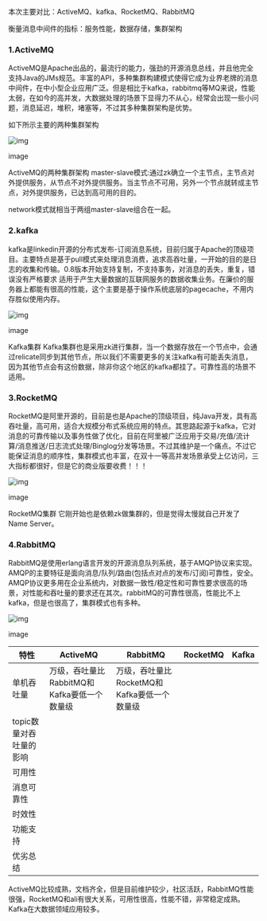 本次主要对比：ActiveMQ、kafka、RocketMQ、RabbitMQ

衡量消息中间件的指标：服务性能，数据存储，集群架构

### 1.ActiveMQ

ActiveMQ是Apache出品的，最流行的能力，强劲的开源消息总线，并且他完全支持Java的JMs规范。丰富的API，多种集群构建模式使得它成为业界老牌的消息中间件，在中小型企业应用广泛。但是相比于kafka，rabbitmq等MQ来说，性能太弱，在如今的高并发，大数据处理的场景下显得力不从心，经常会出现一些小问题，消息延迟，堆积，堵塞等，不过其多种集群架构是优势。

如下所示主要的两种集群架构





![img](https:////upload-images.jianshu.io/upload_images/9167995-03e592366a0aa80a?imageMogr2/auto-orient/strip%7CimageView2/2/w/791/format/webp)

image



ActiveMQ的两种集群架构
 master-slave模式:通过zk确立一个主节点，主节点对外提供服务，从节点不对外提供服务。当主节点不可用，另外一个节点就转成主节点，对外提供服务，已达到高可用的目的。

network模式就相当于两组master-slave组合在一起。

### 2.kafka

kafka是linkedin开源的分布式发布-订阅消息系统，目前归属于Apache的顶级项目。主要特点是基于pull模式来处理消息消费，追求高吞吐量，一开始的目的是日志的收集和传输。0.8版本开始支持复制，不支持事务，对消息的丢失，重复，错误没有严格要求 适用于产生大量数据的互联网服务的数据收集业务。在廉价的服务器上都能有很高的性能，这个主要是基于操作系统底层的pagecache，不用内存胜似使用内存。





![img](https:////upload-images.jianshu.io/upload_images/9167995-2afb5eb31d144041?imageMogr2/auto-orient/strip%7CimageView2/2/w/798/format/webp)

image



Kafka集群
 Kafka集群也是采用zk进行集群，当一个数据存放在一个节点中，会通过relicate同步到其他节点，所以我们不需要更多的关注kafka有可能丢失消息，因为其他节点会有这份数据，除非你这个地区的kafka都挂了。可靠性高的场景不适用。

### 3.RocketMQ

RocketMQ是阿里开源的，目前是也是Apache的顶级项目，纯Java开发，具有高吞吐量，高可用，适合大规模分布式系统应用的特点。其思路起源于kafka，它对消息的可靠传输以及事务性做了优化，目前在阿里被广泛应用于交易/充值/流计算/消息推送/日志流式处理/Binglog分发等场景。不过其维护是一个痛点。不过它能保证消息的顺序性，集群模式也丰富，在双十一等高并发场景承受上亿访问，三大指标都很好，但是它的商业版要收费！！！





![img](https:////upload-images.jianshu.io/upload_images/9167995-a8d7da44db94fea2?imageMogr2/auto-orient/strip%7CimageView2/2/w/834/format/webp)

image



RocketMQ集群
 它刚开始也是依赖zk做集群的，但是觉得太慢就自己开发了Name Server。

### 4.RabbitMQ

RabbitMQ是使用erlang语言开发的开源消息队列系统，基于AMQP协议来实现。AMQP的主要特征是面向消息/队列/路由(包括点对点的发布/订阅)可靠性，安全。AMQP协议更多用在企业系统内，对数据一致性/稳定性和可靠性要求很高的场景，对性能和吞吐量的要求还在其次。rabbitMQ的可靠性很高，性能比不上kafka，但是也很高了，集群模式也有多种。





![img](https:////upload-images.jianshu.io/upload_images/9167995-42b6ebff0133ec65?imageMogr2/auto-orient/strip%7CimageView2/2/w/950/format/webp)

image

| 特性                    | ActiveMQ                                    | RabbitMQ                                    | RocketMQ | Kafka |
| ----------------------- | ------------------------------------------- | ------------------------------------------- | -------- | ----- |
| 单机吞吐量              | 万级，吞吐量比RabbitMQ和Kafka要低一个数量级 | 万级，吞吐量比RocketMQ和Kafka要低一个数量级 |          |       |
| topic数量对吞吐量的影响 |                                             |                                             |          |       |
| 可用性                  |                                             |                                             |          |       |
| 消息可靠性              |                                             |                                             |          |       |
| 时效性                  |                                             |                                             |          |       |
| 功能支持                |                                             |                                             |          |       |
| 优劣总结                |                                             |                                             |          |       |

ActiveMQ比较成熟，文档齐全，但是目前维护较少，社区活跃，RabbitMQ性能很强，RocketMQ和ali有很大关系，可用性很高，性能不错，非常稳定成熟。Kafka在大数据领域应用较多。